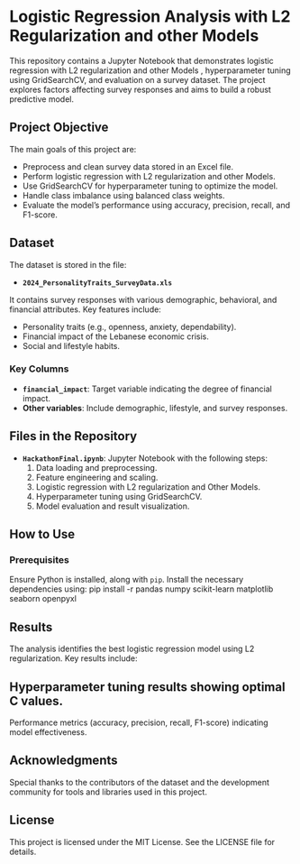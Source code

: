 # Logistic Regression Analysis with L2 Regularization and other Models

This repository contains a Jupyter Notebook that demonstrates logistic regression with L2 regularization and other Models , hyperparameter tuning using GridSearchCV, and evaluation on a survey dataset. The project explores factors affecting survey responses and aims to build a robust predictive model.

## Project Objective
The main goals of this project are:
- Preprocess and clean survey data stored in an Excel file.
- Perform logistic regression with L2 regularization and other Models.
- Use GridSearchCV for hyperparameter tuning to optimize the model.
- Handle class imbalance using balanced class weights.
- Evaluate the model’s performance using accuracy, precision, recall, and F1-score.

## Dataset
The dataset is stored in the file:
- **`2024_PersonalityTraits_SurveyData.xls`**

It contains survey responses with various demographic, behavioral, and financial attributes. Key features include:
- Personality traits (e.g., openness, anxiety, dependability).
- Financial impact of the Lebanese economic crisis.
- Social and lifestyle habits.

### Key Columns
- **`financial_impact`**: Target variable indicating the degree of financial impact.
- **Other variables**: Include demographic, lifestyle, and survey responses.

## Files in the Repository
- **`HackathonFinal.ipynb`**: Jupyter Notebook with the following steps:
  1. Data loading and preprocessing.
  2. Feature engineering and scaling.
  3. Logistic regression with L2 regularization and Other Models.
  4. Hyperparameter tuning using GridSearchCV.
  5. Model evaluation and result visualization.


## How to Use
### Prerequisites
Ensure Python is installed, along with `pip`. Install the necessary dependencies using:
pip install -r pandas
numpy
scikit-learn
matplotlib
seaborn
openpyxl


## Results
The analysis identifies the best logistic regression model using L2 regularization. Key results include:

## Hyperparameter tuning results showing optimal C values.
Performance metrics (accuracy, precision, recall, F1-score) indicating model effectiveness.

## Acknowledgments
Special thanks to the contributors of the dataset and the development community for tools and libraries used in this project.

## License
This project is licensed under the MIT License. See the LICENSE file for details.
